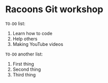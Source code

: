 # Racoons Git workshop

`TO-DO` list:
1. Learn how to code
3. Help others
4. Making YouTube videos

`TO-DO` another list:
1. First thing
2. Second thing
3. Third thing
